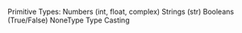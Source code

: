 Primitive Types:
Numbers (int, float, complex)
Strings (str)
Booleans (True/False)
NoneType
Type Casting
